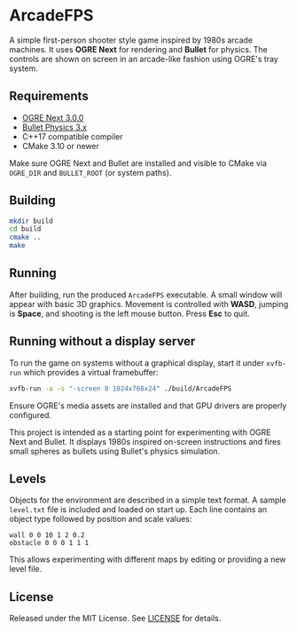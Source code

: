 # ArcadeFPS

A simple first-person shooter style game inspired by 1980s arcade machines. It
uses **OGRE Next** for rendering and **Bullet** for physics. The controls are
shown on screen in an arcade-like fashion using OGRE's tray system.

## Requirements
- [OGRE Next 3.0.0](https://github.com/OGRECave/ogre-next/releases)
- [Bullet Physics 3.x](https://github.com/bulletphysics/bullet3)
- C++17 compatible compiler
- CMake 3.10 or newer

Make sure OGRE Next and Bullet are installed and visible to CMake via
`OGRE_DIR` and `BULLET_ROOT` (or system paths).

## Building
```bash
mkdir build
cd build
cmake ..
make
```

## Running
After building, run the produced `ArcadeFPS` executable. A small window will
appear with basic 3D graphics. Movement is controlled with **WASD**, jumping is
**Space**, and shooting is the left mouse button. Press **Esc** to quit.

## Running without a display server
To run the game on systems without a graphical display, start it under
`xvfb-run` which provides a virtual framebuffer:

```bash
xvfb-run -a -s "-screen 0 1024x768x24" ./build/ArcadeFPS
```

Ensure OGRE's media assets are installed and that GPU drivers are properly
configured.

This project is intended as a starting point for experimenting with OGRE Next
and Bullet. It displays 1980s inspired on-screen instructions and fires small
spheres as bullets using Bullet's physics simulation.

## Levels
Objects for the environment are described in a simple text format. A sample
`level.txt` file is included and loaded on start up. Each line contains an
object type followed by position and scale values:

```
wall 0 0 10 1 2 0.2
obstacle 0 0 0 1 1 1
```

This allows experimenting with different maps by editing or providing a new
level file.

## License
Released under the MIT License. See [LICENSE](LICENSE) for details.

